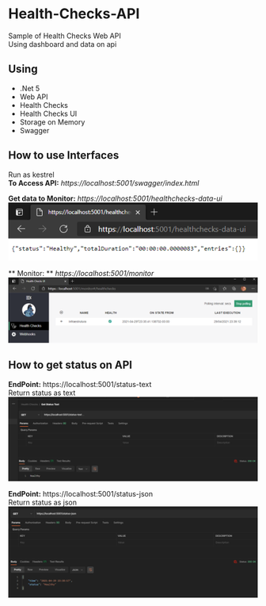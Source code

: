 # Health-Checks-API
Sample of Health Checks Web API  
Using dashboard and data on api

## Using

- .Net 5
- Web API
- Health Checks
- Health Checks UI
- Storage on Memory
- Swagger


## How to use Interfaces

Run as kestrel   
**To Access API:** *https://localhost:5001/swagger/index.html*  

**Get data to Monitor:** *https://localhost:5001/healthchecks-data-ui*  
![result](/assets/data-monitor.png)  

** Monitor: ** *https://localhost:5001/monitor*  
![result](/assets/monitor.png)    


## How to get status on API

**EndPoint:** https://localhost:5001/status-text  
Return status as text  
![result](/assets/text-health.png)    


**EndPoint:** https://localhost:5001/status-json  
Return status as json  
![result](/assets/json-health.png)    

